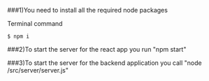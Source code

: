 ###1)You need to install all the required node packages

Terminal command

`$ npm i`

###2)To start the server for the react app you run "npm start"

###3)To start the server for the backend application you call "node /src/server/server.js"
